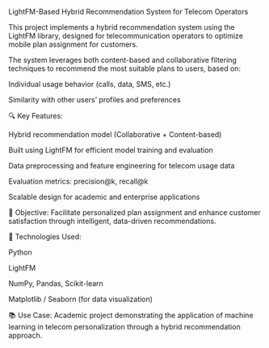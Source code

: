 LightFM-Based Hybrid Recommendation System for Telecom Operators

This project implements a hybrid recommendation system using the LightFM library, designed for telecommunication operators to optimize mobile plan assignment for customers.

The system leverages both content-based and collaborative filtering techniques to recommend the most suitable plans to users, based on:

Individual usage behavior (calls, data, SMS, etc.)

Similarity with other users’ profiles and preferences

🔍 Key Features:

Hybrid recommendation model (Collaborative + Content-based)

Built using LightFM for efficient model training and evaluation

Data preprocessing and feature engineering for telecom usage data

Evaluation metrics: precision@k, recall@k

Scalable design for academic and enterprise applications

🎯 Objective:
Facilitate personalized plan assignment and enhance customer satisfaction through intelligent, data-driven recommendations.

🧠 Technologies Used:

Python

LightFM

NumPy, Pandas, Scikit-learn

Matplotlib / Seaborn (for data visualization)

📚 Use Case:
Academic project demonstrating the application of machine learning in telecom personalization through a hybrid recommendation approach.
